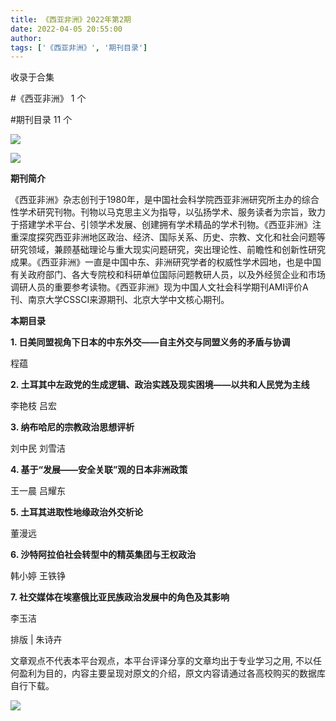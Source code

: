 ```yaml
---
title: 《西亚非洲》2022年第2期
date: 2022-04-05 20:55:00
author: 
tags: ['《西亚非洲》', '期刊目录']
---
```



收录于合集

#《西亚非洲》 1 个

#期刊目录 11 个

![](/images/127/2.gif)

  

![](/images/127/3.jpeg)

  

**期刊简介**

  

《西亚非洲》杂志创刊于1980年，是中国社会科学院西亚非洲研究所主办的综合性学术研究刊物。刊物以马克思主义为指导，以弘扬学术、服务读者为宗旨，致力于搭建学术平台、引领学术发展、创建拥有学术精品的学术刊物。《西亚非洲》注重深度探究西亚非洲地区政治、经济、国际关系、历史、宗教、文化和社会问题等研究领域，兼顾基础理论与重大现实问题研究，突出理论性、前瞻性和创新性研究成果。《西亚非洲》一直是中国中东、非洲研究学者的权威性学术园地，也是中国有关政府部门、各大专院校和科研单位国际问题教研人员，以及外经贸企业和市场调研人员的重要参考读物。《西亚非洲》现为中国人文社会科学期刊AMI评价A刊、南京大学CSSCI来源期刊、北京大学中文核心期刊。  

  

 **本期目录**

  

 **1\. 日美同盟视角下日本的中东外交——自主外交与同盟义务的矛盾与协调**

程蕴

  

 **2\. 土耳其中左政党的生成逻辑、政治实践及现实困境——以共和人民党为主线**

李艳枝 吕宏

  

 **3\. 纳布哈尼的宗教政治思想评析**

刘中民 刘雪洁

  

 **4\. 基于“发展——安全关联”观的日本非洲政策**

王一晨 吕耀东

  

 **5\. 土耳其进取性地缘政治外交析论**

董漫远

  

 **6\. 沙特阿拉伯社会转型中的精英集团与王权政治**

韩小婷 王铁铮

  

 **7\. 社交媒体在埃塞俄比亚民族政治发展中的角色及其影响**

李玉洁

  

排版 | 朱诗卉

文章观点不代表本平台观点，本平台评译分享的文章均出于专业学习之用, 不以任何盈利为目的，内容主要呈现对原文的介绍，原文内容请通过各高校购买的数据库自行下载。

![](/images/127/4.gif)

